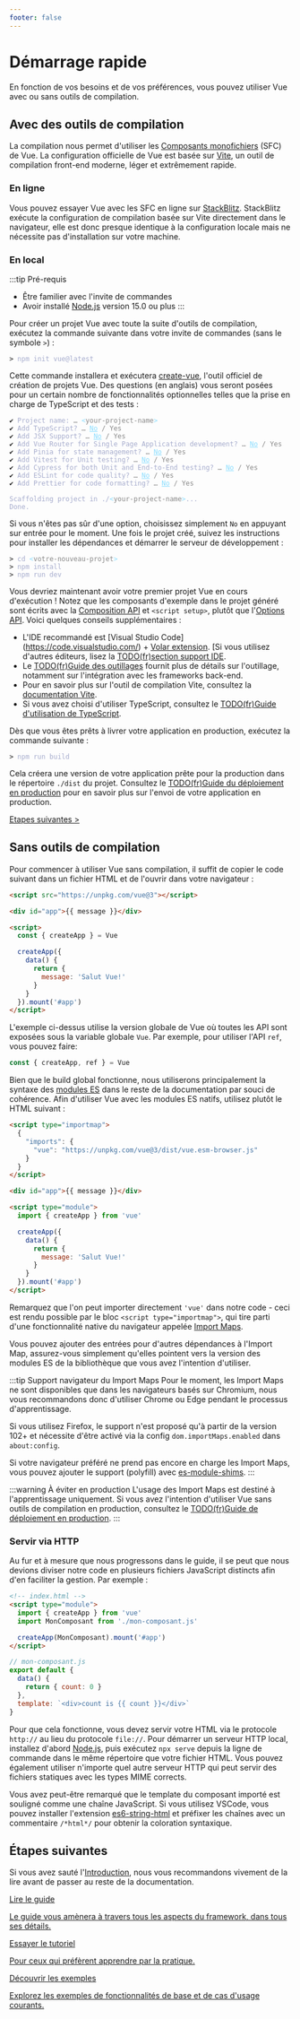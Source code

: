 ```yaml
---
footer: false
---
```


# Démarrage rapide

En fonction de vos besoins et de vos préférences, vous pouvez utiliser Vue avec ou sans outils de compilation.

## Avec des outils de compilation

La compilation nous permet d'utiliser les [Composants monofichiers](/guide/scaling-up/sfc) (SFC) de Vue. La configuration officielle de Vue est basée sur [Vite](https://vitejs.dev), un outil de compilation front-end moderne, léger et extrêmement rapide.

### En ligne

Vous pouvez essayer Vue avec les SFC en ligne sur [StackBlitz](https://vite.new/vue). StackBlitz exécute la configuration de compilation basée sur Vite directement dans le navigateur, elle est donc presque identique à la configuration locale mais ne nécessite pas d'installation sur votre machine.

### En local

:::tip Pré-requis

- Être familier avec l'invite de commandes
- Avoir installé [Node.js](https://nodejs.org/) version 15.0 ou plus
  :::

Pour créer un projet Vue avec toute la suite d'outils de compilation, exécutez la commande suivante dans votre invite de commandes (sans le symbole `>`) :

<div class="language-sh"><pre><code><span class="line"><span style="color:var(--vt-c-green);">&gt;</span> <span style="color:#A6ACCD;">npm init vue@latest</span></span></code></pre></div>

Cette commande installera et exécutera [create-vue](https://github.com/vuejs/create-vue), l'outil officiel de création de projets Vue. Des questions (en anglais) vous seront posées pour un certain nombre de fonctionnalités optionnelles telles que la prise en charge de TypeScript et des tests :

<div class="language-sh"><pre><code><span style="color:var(--vt-c-green);">✔</span> <span style="color:#A6ACCD;">Project name: <span style="color:#888;">… <span style="color:#89DDFF;">&lt;</span><span style="color:#888;">your-project-name</span><span style="color:#89DDFF;">&gt;</span></span></span>
<span style="color:var(--vt-c-green);">✔</span> <span style="color:#A6ACCD;">Add TypeScript? <span style="color:#888;">… <span style="color:#89DDFF;text-decoration:underline">No</span> / Yes</span></span>
<span style="color:var(--vt-c-green);">✔</span> <span style="color:#A6ACCD;">Add JSX Support? <span style="color:#888;">… <span style="color:#89DDFF;text-decoration:underline">No</span> / Yes</span></span>
<span style="color:var(--vt-c-green);">✔</span> <span style="color:#A6ACCD;">Add Vue Router for Single Page Application development? <span style="color:#888;">… <span style="color:#89DDFF;text-decoration:underline">No</span> / Yes</span></span>
<span style="color:var(--vt-c-green);">✔</span> <span style="color:#A6ACCD;">Add Pinia for state management? <span style="color:#888;">… <span style="color:#89DDFF;text-decoration:underline">No</span> / Yes</span></span>
<span style="color:var(--vt-c-green);">✔</span> <span style="color:#A6ACCD;">Add Vitest for Unit testing? <span style="color:#888;">… <span style="color:#89DDFF;text-decoration:underline">No</span> / Yes</span></span>
<span style="color:var(--vt-c-green);">✔</span> <span style="color:#A6ACCD;">Add Cypress for both Unit and End-to-End testing? <span style="color:#888;">… <span style="color:#89DDFF;text-decoration:underline">No</span> / Yes</span></span>
<span style="color:var(--vt-c-green);">✔</span> <span style="color:#A6ACCD;">Add ESLint for code quality? <span style="color:#888;">… <span style="color:#89DDFF;text-decoration:underline">No</span> / Yes</span></span>
<span style="color:var(--vt-c-green);">✔</span> <span style="color:#A6ACCD;">Add Prettier for code formatting? <span style="color:#888;">… <span style="color:#89DDFF;text-decoration:underline">No</span> / Yes</span></span>
<span></span>
<span style="color:#A6ACCD;">Scaffolding project in ./<span style="color:#89DDFF;">&lt;</span><span style="color:#888;">your-project-name</span><span style="color:#89DDFF;">&gt;</span>...</span>
<span style="color:#A6ACCD;">Done.</span></code></pre></div>

Si vous n'êtes pas sûr d'une option, choisissez simplement `No` en appuyant sur entrée pour le moment. Une fois le projet créé, suivez les instructions pour installer les dépendances et démarrer le serveur de développement :

<div class="language-sh"><pre><code><span class="line"><span style="color:var(--vt-c-green);">&gt; </span><span style="color:#A6ACCD;">cd</span><span style="color:#A6ACCD;"> </span><span style="color:#89DDFF;">&lt;</span><span style="color:#888;">votre-nouveau-projet</span><span style="color:#89DDFF;">&gt;</span></span>
<span class="line"><span style="color:var(--vt-c-green);">&gt; </span><span style="color:#A6ACCD;">npm install</span></span>
<span class="line"><span style="color:var(--vt-c-green);">&gt; </span><span style="color:#A6ACCD;">npm run dev</span></span>
<span class="line"></span></code></pre></div>

Vous devriez maintenant avoir votre premier projet Vue en cours d'exécution ! Notez que les composants d'exemple dans le projet généré sont écrits avec la [Composition API](/guide/introduction.html#composition-api) et `<script setup>`, plutôt que l'[Options API](/guide/introduction.html#options-api). Voici quelques conseils supplémentaires :

- L'IDE recommandé est [Visual Studio Code] (https://code.visualstudio.com/) + [Volar extension](https://marketplace.visualstudio.com/items?itemName=johnsoncodehk.volar). [Si vous utilisez d'autres éditeurs, lisez la [TODO(fr)section support IDE](/guide/scaling-up/tooling.html#ide-support).
- Le [TODO(fr)Guide des outillages](/guide/scaling-up/tooling.html) fournit plus de détails sur l'outillage, notamment sur l'intégration avec les frameworks back-end.
- Pour en savoir plus sur l'outil de compilation Vite, consultez la [documentation Vite](https://fr.vitejs.dev).
- Si vous avez choisi d'utiliser TypeScript, consultez le [TODO(fr)Guide d'utilisation de TypeScript](typescript/overview.html).

Dès que vous êtes prêts à livrer votre application en production, exécutez la commande suivante :

<div class="language-sh"><pre><code><span class="line"><span style="color:var(--vt-c-green);">&gt; </span><span style="color:#A6ACCD;">npm run build</span></span>
<span class="line"></span></code></pre></div>

Cela créera une version de votre application prête pour la production dans le répertoire `./dist` du projet. Consultez le [TODO(fr)Guide du déploiement en production](/guide/best-practices/production-deployment.html) pour en savoir plus sur l'envoi de votre application en production.

[Etapes suivantes >](#etapes-suivantes)

## Sans outils de compilation

Pour commencer à utiliser Vue sans compilation, il suffit de copier le code suivant dans un fichier HTML et de l'ouvrir dans votre navigateur :

```html
<script src="https://unpkg.com/vue@3"></script>

<div id="app">{{ message }}</div>

<script>
  const { createApp } = Vue

  createApp({
    data() {
      return {
        message: 'Salut Vue!'
      }
    }
  }).mount('#app')
</script>
```

L'exemple ci-dessus utilise la version globale de Vue où toutes les API sont exposées sous la variable globale `Vue`. Par exemple, pour utiliser l'API `ref`, vous pouvez faire:

```js
const { createApp, ref } = Vue
```

Bien que le build global fonctionne, nous utiliserons principalement la syntaxe des [modules ES](https://developer.mozilla.org/fr/docs/Web/JavaScript/Guide/Modules) dans le reste de la documentation par souci de cohérence. Afin d'utiliser Vue avec les modules ES natifs, utilisez plutôt le HTML suivant :

```html
<script type="importmap">
  {
    "imports": {
      "vue": "https://unpkg.com/vue@3/dist/vue.esm-browser.js"
    }
  }
</script>

<div id="app">{{ message }}</div>

<script type="module">
  import { createApp } from 'vue'

  createApp({
    data() {
      return {
        message: 'Salut Vue!'
      }
    }
  }).mount('#app')
</script>
```

Remarquez que l'on peut importer directement `'vue'` dans notre code - ceci est rendu possible par le bloc `<script type="importmap">`, qui tire parti d'une fonctionnalité native du navigateur appelée [Import Maps](https://caniuse.com/import-maps).

Vous pouvez ajouter des entrées pour d'autres dépendances à l'Import Map, assurez-vous simplement qu'elles pointent vers la version des modules ES de la bibliothèque que vous avez l'intention d'utiliser.

:::tip Support navigateur du Import Maps
Pour le moment, les Import Maps ne sont disponibles que dans les navigateurs basés sur Chromium, nous vous recommandons donc d'utiliser Chrome ou Edge pendant le processus d'apprentissage.

Si vous utilisez Firefox, le support n'est proposé qu'à partir de la version 102+ et nécessite d'être activé via la config `dom.importMaps.enabled` dans `about:config`.

Si votre navigateur préféré ne prend pas encore en charge les Import Maps, vous pouvez ajouter le support (polyfill) avec [es-module-shims](https://github.com/guybedford/es-module-shims).
:::

:::warning À éviter en production
L'usage des Import Maps est destiné à l'apprentissage uniquement. Si vous avez l'intention d'utiliser Vue sans outils de compilation en production, consultez le [TODO(fr)Guide de déploiement en production](/guide/best-practices/production-deployment.html#without-build-tools).
:::

### Servir via HTTP

Au fur et à mesure que nous progressons dans le guide, il se peut que nous devions diviser notre code en plusieurs fichiers JavaScript distincts afin d'en faciliter la gestion. Par exemple :

```html
<!-- index.html -->
<script type="module">
  import { createApp } from 'vue'
  import MonComposant from './mon-composant.js'

  createApp(MonComposant).mount('#app')
</script>
```

```js
// mon-composant.js
export default {
  data() {
    return { count: 0 }
  },
  template: `<div>count is {{ count }}</div>`
}
```

Pour que cela fonctionne, vous devez servir votre HTML via le protocole `http://` au lieu du protocole `file://`. Pour démarrer un serveur HTTP local, installez d'abord [Node.js](https://nodejs.org/en/), puis exécutez `npx serve` depuis la ligne de commande dans le même répertoire que votre fichier HTML. Vous pouvez également utiliser n'importe quel autre serveur HTTP qui peut servir des fichiers statiques avec les types MIME corrects.

Vous avez peut-être remarqué que le template du composant importé est souligné comme une chaîne JavaScript. Si vous utilisez VSCode, vous pouvez installer l'extension [es6-string-html](https://marketplace.visualstudio.com/items?itemName=Tobermory.es6-string-html) et préfixer les chaînes avec un commentaire `/*html*/` pour obtenir la coloration syntaxique.

## Étapes suivantes

Si vous avez sauté l'[Introduction](/guide/introduction), nous vous recommandons vivement de la lire avant de passer au reste de la documentation.

<div class="vt-box-container next-steps">
  <a class="vt-box" href="/guide/essentials/application.html">
    <p class="next-steps-link">Lire le guide</p>
    <p class="next-steps-caption">Le guide vous amènera à travers tous les aspects du framework, dans tous ses détails.</p>
  </a>
  <a class="vt-box" href="/tutorial/">
    <p class="next-steps-link">Essayer le tutoriel</p>
    <p class="next-steps-caption">Pour ceux qui préfèrent apprendre par la pratique.</p>
  </a>
  <a class="vt-box" href="/examples/">
    <p class="next-steps-link">Découvrir les exemples</p>
    <p class="next-steps-caption">Explorez les exemples de fonctionnalités de base et de cas d'usage courants.</p>
  </a>
</div>
